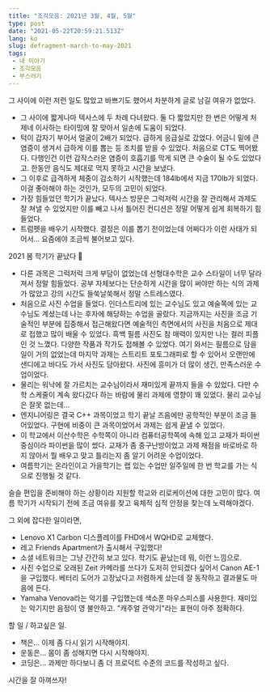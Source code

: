 ```yaml
---
title: "조각모음: 2021년 3월, 4월, 5월"
type: post
date: "2021-05-22T20:59:21.513Z"
lang: ko
slug: defragment-march-to-may-2021
tags:
 - 내 이야기
 - 조각모음
 - 부스러기
---
```


그 사이에 이런 저런 일도 많았고 바쁘기도 했어서 차분하게 글로 남길 여유가 없었다.

- 그 사이에 짧게나마 텍사스에 두 차례 다녀왔다. 둘 다 짧았지만 한 번은 어떻게 처제네 이사하는 타이밍에 잘 맞아서 일손에 도움이 되었다.
- 턱이 갑자기 부어서 얼굴이 2배가 되었다. 급하게 응급실로 갔었다. 어금니 밑에 큰 염증이 생겨서 급하게 이를 뽑는 등 조치를 받을 수 있었다. 처음으로 CT도 찍어봤다. 다행인건 이런 갑작스러운 염증이 호흡기를 막게 되면 큰 수술이 될 수도 있었다고. 한동안 음식도 제대로 먹지 못하고 시간을 보냈다.
- 그 이후로 급격하게 체중이 감소하기 시작했는데 184lb에서 지금 170lb가 되었다. 이걸 좋아해야 하는 것인가, 모두의 고민이 되었다.
- 가장 힘들었던 학기가 끝났다. 텍사스 방문은 그럭저럭 시간을 잘 관리해서 과제도 잘 쳐낼 수 있었지만 이를 빼고 나서 틀어진 컨디션은 정말 어떻게 쉽게 회복하기 힘들었다.
- 트럼펫을 배우기 시작했다. 결정은 이를 뽑기 전이었는데 어쩌다가 이런 사태가 되어서... 요즘에야 조금씩 불어보고 있다.

2021 봄 학기가 끝났다 🥳

- 다른 과목은 그럭저럭 크게 부담이 없었는데 선형대수학은 교수 스타일이 너무 달라져서 정말 힘들었다. 공부 자체보다는 단순하게 시간을 많이 써야만 하는 식의 과제가 많았고 강의 시간도 들쑥날쑥해서 정말 스트레스였다.
- 처음으로 사진 수업을 들었다. 인더스트리에 있는 교수님도 있고 예술쪽에 있는 교수님도 계셨는데 나는 후자에 해당하는 수업을 골랐다. 지금까지는 사진을 조금 기술적인 부분에 집중해서 접근해왔다면 예술적인 측면에서의 사진을 처음으로 제대로 접했고 많이 배울 수 있었다. 흑백 필름 사진도 참 매력이 있지만 나는 컬러 피플인 것 느꼈다. 다양한 작품과 작가도 접해볼 수 있었다. 여기 와서는 필름으로 담을 일이 거의 없었는데 마지막 과제는 스트리트 포토그래피로 할 수 있어서 오랜만에 샌디에고 바다도 가서 사진도 담아왔다. 사진에 흥미가 더 많이 생긴, 만족스러운 수업이었다.
- 물리는 워낙에 잘 가르치는 교수님이라서 재미있게 끝까지 들을 수 있었다. 다만 수학 스케줄이 계속 왔다갔다 하는 바람에 물리 과제에 영향이 꽤 있었다. 물리 교수님은 잘못 없는데...
- 엔지니어링은 결국 C++ 과목이었고 학기 끝날 즈음에만 공학적인 부분이 조금 들어있었다. 구현에 비중이 큰 과목이었어서 과제는 쉽게 끝낼 수 있었다.
- 이 학교에서 이산수학은 수학쪽이 아니라 컴퓨터공학쪽에 속해 있고 교재가 파이썬 중심이라 파이썬을 많이 썼다. 교재가 좀 중구난방이었고 과제 채점을 바로바로 하지 않아서 뭘 배우고 맞고 틀리는지 좀 알기 어려운 수업이었다.
- 여름학기는 온라인이고 가을학기는 랩 있는 수업만 일주일에 한 번 학교를 가는 식으로 진행될 것 같다.

슬슬 편입을 준비해야 하는 상황이라 지원할 학교와 리로케이션에 대한 고민이 많다. 여름 학기가 시작되기 전에 조금 여유를 찾고 육체적 심적 안정을 찾는데 노력해야겠다.

그 외에 잡다한 일이라면,

- Lenovo X1 Carbon 디스플레이를 FHD에서 WQHD로 교체했다.
- 레고 Friends Apartment가 출시해서 구입했다!
- 소셜 네트워크는 그냥 간간히 보고 있다. 학기도 끝났는데 뭐, 이런 느낌으로.
- 사진 수업으로 오래된 Zeit 카메라를 쓰다가 도저히 안되겠다 싶어서 Canon AE-1을 구입했다. 베터리 도어가 고장났다고 저렴하게 샀는데 잘 동작하고 결과물도 마음에 든다.
- Yamaha Venova라는 악기를 구입했는데 색소폰 마우스피스를 사용한다. 재미있는 악기지만 음정이 영 불안하고. "캐주얼 관악기"라는 표현이 아주 정확하다.

할 일 / 하고싶은 일.

- 책은... 이제 좀 다시 읽기 시작해야지.
- 운동은... 몸이 좀 성해지면 다시 시작해야지.
- 코딩은... 과제만 하다보니 좀 더 프로덕트 수준의 코드를 작성하고 싶다.

시간을 잘 아껴쓰자!